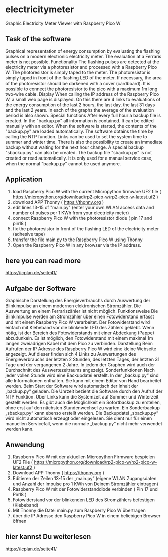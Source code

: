# electricitymeter
Graphic Electricity Meter Viewer with Raspberry Pico W

## Task of the software
Graphical representation of energy consumption by evaluating the flashing pulses on a modern electronic electricity meter. The evaluation at a Ferraris meter is not possible. 
Functionality
The flashing pulses are detected at the electricity meter via a photoresistor and processed with a Raspberry Pico W. The photoresistor is simply taped to the meter. The photoresistor is simply taped in front of the flashing LED of the meter. If necessary, the area of the photoresistor should be darkened with a cover (cardboard). It is possible to connect the photoresistor to the pico with a maximum 1m long two-wire cable. 
Display
When calling the IP address of the Raspberry Pico W, a small web page is displayed. On this there are 4 links to evaluations of the energy consumption of the last 2 hours, the last day, the last 31 days and the last 2 years. In each of the graphs the average of the evaluation period is also shown.
Special functions
After every full hour a backup file is created. In the "backup.py" all information is contained. It can be edited manually with an editor. When the software is started, the contents of the "backup.py" are loaded automatically. The software obtains the time by calling the NTP function. Links can be used to set the system time to summer and winter time. There is also the possibility to create an immediate backup without waiting for the next hour change. A special backup "sbackup.py" can also be created. The backup file "sbackup.py" is not created or read automatically. It is only used for a manual service case, when the normal "backup.py" cannot be used anymore.
## Application
1. load Raspberry Pico W with the current Micropython firmware UF2 file ( https://micropython.org/download/rp2-pico-w/rp2-pico-w-latest.uf2 )
2. download APP Thonny ( https://thonny.org )
3. edit lines 13-15 of "main.py" (enter your own WLAN access data and number of pulses per 1 KWh from your electricity meter)
4. connect Raspberry Pico W with the photoresistor diode ( pin 17 and pin18 )
5. fix the photoresistor in front of the flashing LED of the electricity meter (adhesive tape)
6. transfer the file main.py to the Raspberry Pico W using Thonny
7. Open the Raspberry Pico W in any browser via the IP address.
## here you can read more
https://icplan.de/seite41/

## Aufgabe der Software
Graphische Darstellung des Energieverbrauchs durch Auswertung der Blinkimpulse an einem modernen elektronischen Stromzähler. Die Auswertung an einem Ferrariszähler ist nicht möglich. 
Funktionsweise
Die Blinkimpulse werden am Stromzähler über einen Fotowiderstand erfasst und mit einem Raspberry Pico W verarbeitet. Der Fotowiderstand wird einfach mit Klebeband vor die blinkende LED des Zählers geklebt. Wenn nötig, ist der Bereich des Fotowiderstands mit einer Abdeckung (Pappe) abzudunkeln. Es ist möglich, den Fotowiderstand mit einem maximal 1m langen zweiadrigen Kabel mit dem Pico zu verbinden. 
Darstellung
Beim Aufrufen der IP Adresse des Raspberry Pico W wird eine kleine Webseite angezeigt. Auf dieser finden sich 4 Links zu Auswertungen des Energieverbrauchs der letzten 2 Stunden, des letzten Tages, der letzten 31 Tage und der vergangenen 2 Jahre. In jedem der Graphen wird auch der Durchschnitt des Auswertezeitraums angezeigt.
Sonderfunktionen
Nach jeder vollen Stunde wird eine Backupdatei erstellt. In der „backup.py“ sind alle Informationen enthalten. Sie kann mit einem Editor von Hand bearbeitet werden. Beim Start der Software wird automatisch der Inhalt der „backup.py“ geladen. Die Uhrzeit bezieht die Software durch den Aufruf der NTP Funktion. Über Links kann die Systemzeit auf Sommer und Winterzeit gestellt werden. Es gibt auch die Möglichkeit ein Sofortbackup zu erstellen, ohne erst auf den nächsten Stundenwechsel zu warten. Ein Sonderbackup „sbackup.py“ kann ebenso erstellt werden. Die Backupdatei  „sbackup.py“ wird nicht automatisch erzeugt oder eingelesen. Sie dient nur für einen manuellen Servicefall, wenn die normale „backup.py“ nicht mehr verwendet werden kann.
## Anwendung
1. Raspberry Pico W mit der aktuellen Micropython Firmware bespielen UF2 File ( https://micropython.org/download/rp2-pico-w/rp2-pico-w-latest.uf2 )
2. Download APP Thonny ( https://thonny.org )
3. Editieren der Zeilen 13-15 der „main.py“ (eigene WLAN Zugangsdaten und Anzahl der Impulse pro 1 KWh von Deinem Stromzähler eintragen)
4. Raspberry Pico W mit der Fotowiderstanddiode verbinden ( Pin 17 und Pin18 )
5. Fotowiderstand vor der blinkenden LED des Stromzählers befestigen (Klebeband)
6. Mit Thonny die Datei main.py zum Raspberry Pico W übertragen
7. über die IP Adresse den Raspberry Pico W in einem beliebigen Browser öffnen
## hier kannst Du weiterlesen
https://icplan.de/seite41/
